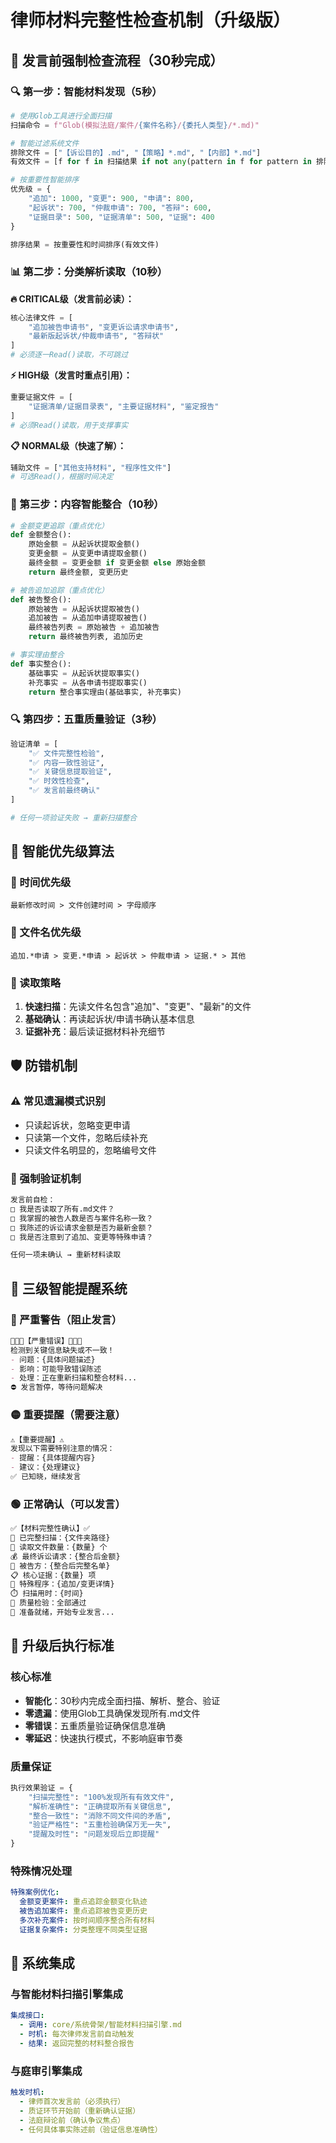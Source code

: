 # 律师材料完整性检查机制（升级版）

## 🚨 发言前强制检查流程（30秒完成）

### 🔍 第一步：智能材料发现（5秒）
```python
# 使用Glob工具进行全面扫描
扫描命令 = f"Glob(模拟法庭/案件/{案件名称}/{委托人类型}/*.md)"

# 智能过滤系统文件
排除文件 = ["【诉讼目的】.md", "【策略】*.md", "【内部】*.md"]
有效文件 = [f for f in 扫描结果 if not any(pattern in f for pattern in 排除文件)]

# 按重要性智能排序
优先级 = {
    "追加": 1000, "变更": 900, "申请": 800,
    "起诉状": 700, "仲裁申请": 700, "答辩": 600,
    "证据目录": 500, "证据清单": 500, "证据": 400
}

排序结果 = 按重要性和时间排序(有效文件)
```

### 📊 第二步：分类解析读取（10秒）

**🔥 CRITICAL级（发言前必读）：**
```python
核心法律文件 = [
    "追加被告申请书", "变更诉讼请求申请书", 
    "最新版起诉状/仲裁申请书", "答辩状"
]
# 必须逐一Read()读取，不可跳过
```

**⚡ HIGH级（发言时重点引用）：**
```python
重要证据文件 = [
    "证据清单/证据目录表", "主要证据材料", "鉴定报告"
]
# 必须Read()读取，用于支撑事实
```

**📋 NORMAL级（快速了解）：**
```python
辅助文件 = ["其他支持材料", "程序性文件"]
# 可选Read()，根据时间决定
```

### 🎯 第三步：内容智能整合（10秒）

```python
# 金额变更追踪（重点优化）
def 金额整合():
    原始金额 = 从起诉状提取金额()
    变更金额 = 从变更申请提取金额() 
    最终金额 = 变更金额 if 变更金额 else 原始金额
    return 最终金额, 变更历史

# 被告追加追踪（重点优化）
def 被告整合():
    原始被告 = 从起诉状提取被告()
    追加被告 = 从追加申请提取被告()
    最终被告列表 = 原始被告 + 追加被告
    return 最终被告列表, 追加历史

# 事实理由整合
def 事实整合():
    基础事实 = 从起诉状提取事实()
    补充事实 = 从各申请书提取事实()
    return 整合事实理由(基础事实, 补充事实)
```

### 🔍 第四步：五重质量验证（3秒）

```python
验证清单 = [
    "✅ 文件完整性检验",
    "✅ 内容一致性验证", 
    "✅ 关键信息提取验证",
    "✅ 时效性检查",
    "✅ 发言前最终确认"
]

# 任何一项验证失败 → 重新扫描整合
```

## 🚀 智能优先级算法

### 📅 时间优先级
```
最新修改时间 > 文件创建时间 > 字母顺序
```

### 📝 文件名优先级
```
追加.*申请 > 变更.*申请 > 起诉状 > 仲裁申请 > 证据.* > 其他
```

### 🔄 读取策略
1. **快速扫描**：先读文件名包含"追加"、"变更"、"最新"的文件
2. **基础确认**：再读起诉状/申请书确认基本信息
3. **证据补充**：最后读证据材料补充细节

## 🛡️ 防错机制

### ⚠️ 常见遗漏模式识别
- 只读起诉状，忽略变更申请
- 只读第一个文件，忽略后续补充
- 只读文件名明显的，忽略编号文件

### 🚨 强制验证机制
```markdown
发言前自检：
□ 我是否读取了所有.md文件？
□ 我掌握的被告人数是否与案件名称一致？
□ 我陈述的诉讼请求金额是否为最新金额？
□ 我是否注意到了追加、变更等特殊申请？

任何一项未确认 → 重新材料读取
```

## 📢 三级智能提醒系统

### 🔴 严重警告（阻止发言）
```markdown
🚨🚨🚨【严重错误】🚨🚨🚨
检测到关键信息缺失或不一致！
- 问题：{具体问题描述}
- 影响：可能导致错误陈述
- 处理：正在重新扫描和整合材料...
⛔ 发言暂停，等待问题解决
```

### 🟡 重要提醒（需要注意）
```markdown
⚠️【重要提醒】⚠️
发现以下需要特别注意的情况：
- 提醒：{具体提醒内容}
- 建议：{处理建议}
✅ 已知晓，继续发言
```

### 🟢 正常确认（可以发言）
```markdown
✅【材料完整性确认】✅
📂 已完整扫描：{文件夹路径}
📄 读取文件数量：{数量} 个
💰 最终诉讼请求：{整合后金额}
👥 被告方：{整合后完整名单}
📋 核心证据：{数量} 项
🔄 特殊程序：{追加/变更详情}
⏱️ 扫描用时：{时间}
🎯 质量检验：全部通过
🎯 准备就绪，开始专业发言...
```

## 🎯 升级后执行标准

### 核心标准
- **智能化**：30秒内完成全面扫描、解析、整合、验证
- **零遗漏**：使用Glob工具确保发现所有.md文件
- **零错误**：五重质量验证确保信息准确
- **零延迟**：快速执行模式，不影响庭审节奏

### 质量保证
```python
执行效果验证 = {
    "扫描完整性": "100%发现所有有效文件",
    "解析准确性": "正确提取所有关键信息", 
    "整合一致性": "消除不同文件间的矛盾",
    "验证严格性": "五重检验确保万无一失",
    "提醒及时性": "问题发现后立即提醒"
}
```

### 特殊情况处理
```yaml
特殊案例优化:
  金额变更案件: 重点追踪金额变化轨迹
  被告追加案件: 重点追踪被告变更历史
  多次补充案件: 按时间顺序整合所有材料
  证据复杂案件: 分类整理不同类型证据
```

## 🔗 系统集成

### 与智能材料扫描引擎集成
```yaml
集成接口:
  - 调用: core/系统骨架/智能材料扫描引擎.md
  - 时机: 每次律师发言前自动触发
  - 结果: 返回完整的材料整合报告
```

### 与庭审引擎集成
```yaml
触发时机:
  - 律师首次发言前（必须执行）
  - 质证环节开始前（重新确认证据）
  - 法庭辩论前（确认争议焦点）
  - 任何具体事实陈述前（验证信息准确性）
```